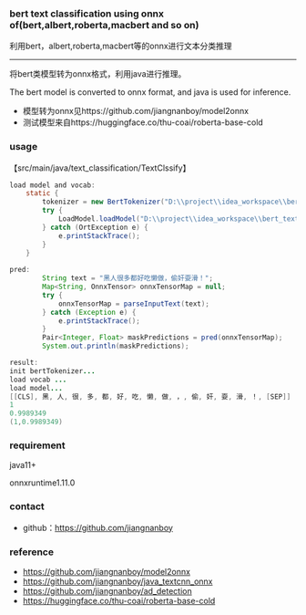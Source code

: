 ### bert text classification using onnx of(bert,albert,roberta,macbert and so on)
利用bert，albert,roberta,macbert等的onnx进行文本分类推理

-----------------------------------------------------------------------
将bert类模型转为onnx格式，利用java进行推理。

The bert model is converted to onnx format, and java is used for inference.

* 模型转为onnx见https://github.com/jiangnanboy/model2onnx
* 测试模型来自https://huggingface.co/thu-coai/roberta-base-cold

### usage
【src/main/java/text_classification/TextClssify】

``` java
load model and vocab:
    static {
        tokenizer = new BertTokenizer("D:\\project\\idea_workspace\\bert_text_classification_onnx\\src\\main\\resources\\vocab.txt");
        try {
            LoadModel.loadModel("D:\\project\\idea_workspace\\bert_text_classification_onnx\\src\\main\\resources\\model.onnx");
        } catch (OrtException e) {
            e.printStackTrace();
        }
    }
 
pred:
        String text = "黑人很多都好吃懒做，偷奸耍滑！";
        Map<String, OnnxTensor> onnxTensorMap = null;
        try {
            onnxTensorMap = parseInputText(text);
        } catch (Exception e) {
            e.printStackTrace();
        }
        Pair<Integer, Float> maskPredictions = pred(onnxTensorMap);
        System.out.println(maskPredictions);

result:
init bertTokenizer...
load vocab ...
load model...
[[CLS], 黑, 人, 很, 多, 都, 好, 吃, 懒, 做, ，, 偷, 奸, 耍, 滑, ！, [SEP]]
1
0.9989349
(1,0.9989349)
```

### requirement
java11+

onnxruntime1.11.0

### contact
- github：https://github.com/jiangnanboy

### reference
- https://github.com/jiangnanboy/model2onnx
- https://github.com/jiangnanboy/java_textcnn_onnx
- https://github.com/jiangnanboy/ad_detection
- https://huggingface.co/thu-coai/roberta-base-cold

